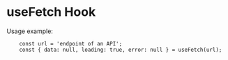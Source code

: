 # useFetch Hook

Usage example:
```
    const url = 'endpoint of an API';
    const { data: null, loading: true, error: null } = useFetch(url);
```


